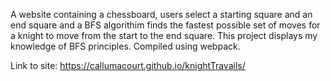 A website containing a chessboard, users select a starting square and an end square and a BFS algorithim finds the fastest possible set of moves for a knight to move from the start to the end square. This project displays my knowledge of BFS principles. Compiled using webpack.

Link to site: https://callumacourt.github.io/knightTravails/
